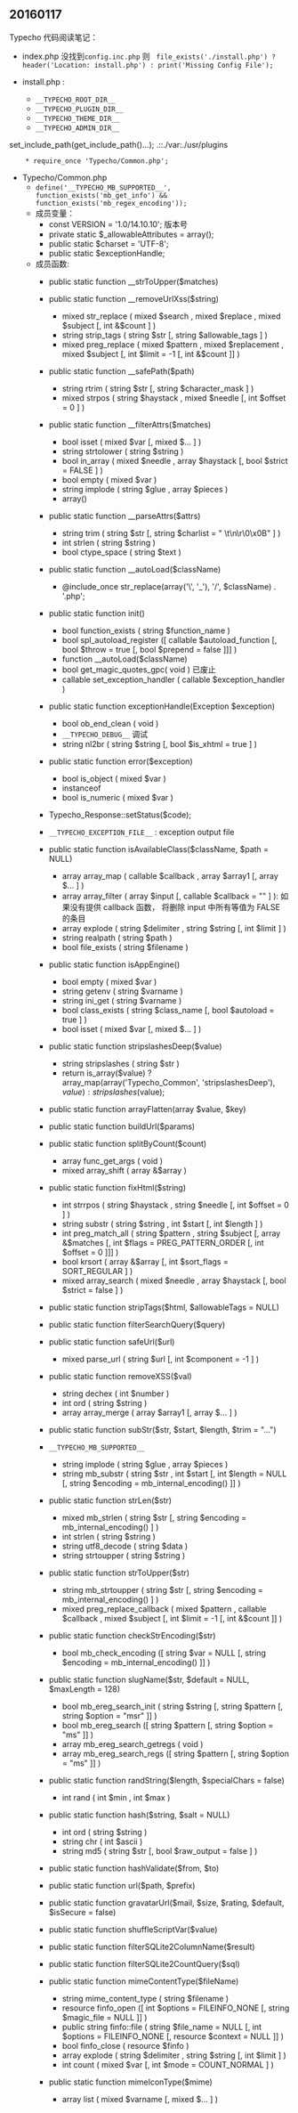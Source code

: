## 20160117
 Typecho 代码阅读笔记：
- index.php 没找到`config.inc.php` 则  ` file_exists('./install.php') ? header('Location: install.php') : print('Missing Config File');`

- install.php  :
	* `__TYPECHO_ROOT_DIR__`
	* `__TYPECHO_PLUGIN_DIR__`
	* `__TYPECHO_THEME_DIR__`
	* `__TYPECHO_ADMIN_DIR__`

set_include_path(get_include_path()...);
.::./var:./usr/plugins

		* require_once 'Typecho/Common.php';
- Typecho/Common.php
	* `define('__TYPECHO_MB_SUPPORTED__', function_exists('mb_get_info') && function_exists('mb_regex_encoding'));`
	*  成员变量：
		- const VERSION = '1.0/14.10.10'; 版本号
		-   private static $_allowableAttributes = array();
		- public static $charset = 'UTF-8';
		-  public static $exceptionHandle;
	* 成员函数:
		- public static function __strToUpper($matches)
		- public static function __removeUrlXss($string)
			* mixed str_replace ( mixed $search , mixed $replace , mixed $subject [, int &$count ] )
			* string strip_tags ( string $str [, string $allowable_tags ] )
			* mixed preg_replace ( mixed $pattern , mixed $replacement , mixed $subject [, int $limit = -1 [, int &$count ]] )
		- public static function __safePath($path)
			* string rtrim ( string $str [, string $character_mask ] )
			* mixed strpos ( string $haystack , mixed $needle [, int $offset = 0 ] )
		- public static function __filterAttrs($matches)
			* bool isset ( mixed $var [, mixed $... ] )
			* string strtolower ( string $string )
			* bool in_array ( mixed $needle , array $haystack [, bool $strict = FALSE ] )
			* bool empty ( mixed $var )
			* string implode ( string $glue , array $pieces )
			* array()
		- public static function __parseAttrs($attrs)
			* string trim ( string $str [, string $charlist = " \t\n\r\0\x0B" ] )
			* int strlen ( string $string )
			* bool ctype_space ( string $text )

		- public static function __autoLoad($className)
			*  @include_once str_replace(array('\\', '_'), '/', $className) . '.php';
		- public static function init()
			* bool function_exists ( string $function_name )
			* bool spl_autoload_register ([ callable $autoload_function [, bool $throw = true [, bool $prepend = false ]]] )
			* function __autoLoad($className)
			* bool get_magic_quotes_gpc( void ) 已废止
			* callable set_exception_handler ( callable $exception_handler )
		-  public static function exceptionHandle(Exception $exception)
			* bool ob_end_clean ( void )
			* `__TYPECHO_DEBUG__` 调试
			* string nl2br ( string $string [, bool $is_xhtml = true ] )
		- public static function error($exception)
			* bool is_object ( mixed $var )
			* instanceof
			* bool is_numeric ( mixed $var )

		- Typecho_Response::setStatus($code);
		- `__TYPECHO_EXCEPTION_FILE__` : exception output file
		-  public static function isAvailableClass($className, $path = NULL)
			* array array_map ( callable $callback , array $array1 [, array $... ] )
			* array array_filter ( array $input [, callable $callback = "" ] ): 如果没有提供 callback 函数， 将删除 input 中所有等值为 FALSE 的条目
			* array explode ( string $delimiter , string $string [, int $limit ] )
			* string realpath ( string $path )
			* bool file_exists ( string $filename )
		- public static function isAppEngine()
			* bool empty ( mixed $var )
			* string getenv ( string $varname )
			* string ini_get ( string $varname )
			* bool class_exists ( string $class_name [, bool $autoload = true ] )
			*  bool isset ( mixed $var [, mixed $... ] )
		- public static function stripslashesDeep($value)
			* string stripslashes ( string $str )
			* return is_array($value) ? array_map(array('Typecho_Common', 'stripslashesDeep'), $value) : stripslashes($value);
		- public static function arrayFlatten(array $value, $key)
		- public static function buildUrl($params)
		-  public static function splitByCount($count)
			* array func_get_args ( void )
			* mixed array_shift ( array &$array )
		- public static function fixHtml($string)
			* int strrpos ( string $haystack , string $needle [, int $offset = 0 ] )
			* string substr ( string $string , int $start [, int $length ] )
			* int preg_match_all ( string $pattern , string $subject [, array &$matches [, int $flags = PREG_PATTERN_ORDER [, int $offset = 0 ]]] )
			* bool krsort ( array &$array [, int $sort_flags = SORT_REGULAR ] )
			* mixed array_search ( mixed $needle , array $haystack [, bool $strict = false ] )
		- public static function stripTags($html, $allowableTags = NULL)
		- public static function filterSearchQuery($query)
		- public static function safeUrl($url)
			* mixed parse_url ( string $url [, int $component = -1 ] )
		- public static function removeXSS($val)
			* string dechex ( int $number )
			* int ord ( string $string )
			* array array_merge ( array $array1 [, array $... ] )
		- public static function subStr($str, $start, $length, $trim = "...")

		- `__TYPECHO_MB_SUPPORTED__`

			* string implode ( string $glue , array $pieces )
			* string mb_substr ( string $str , int $start [, int $length = NULL [, string $encoding = mb_internal_encoding() ]] )
		- public static function strLen($str)
			* mixed mb_strlen ( string $str [, string $encoding = mb_internal_encoding() ] )
			* int strlen ( string $string )
			* string utf8_decode ( string $data )
			* string strtoupper ( string $string )
		-  public static function strToUpper($str)
			* string mb_strtoupper ( string $str [, string $encoding = mb_internal_encoding() ] )
			* mixed preg_replace_callback ( mixed $pattern , callable $callback , mixed $subject [, int $limit = -1 [, int &$count ]] )
		- public static function checkStrEncoding($str)
			* bool mb_check_encoding ([ string $var = NULL [, string $encoding = mb_internal_encoding() ]] )
		- public static function slugName($str, $default = NULL, $maxLength = 128)
			* bool mb_ereg_search_init ( string $string [, string $pattern [, string $option = "msr" ]] )
			* bool mb_ereg_search ([ string $pattern [, string $option = "ms" ]] )
			* array mb_ereg_search_getregs ( void )
			* array mb_ereg_search_regs ([ string $pattern [, string $option = "ms" ]] )
		- public static function randString($length, $specialChars = false)
			* int rand ( int $min , int $max )
		- public static function hash($string, $salt = NULL)
			* int ord ( string $string )
			* string chr ( int $ascii )
			* string md5 ( string $str [, bool $raw_output = false ] )
		- public static function hashValidate($from, $to)
		- public static function url($path, $prefix)
		- public static function gravatarUrl($mail, $size, $rating, $default, $isSecure = false)
		- public static function shuffleScriptVar($value)
		- public static function filterSQLite2ColumnName($result)
		- public static function filterSQLite2CountQuery($sql)
		- public static function mimeContentType($fileName)
			* string mime_content_type ( string $filename )
			* resource finfo_open ([ int $options = FILEINFO_NONE [, string $magic_file = NULL ]] )
			* public string finfo::file ( string $file_name = NULL [, int $options = FILEINFO_NONE [, resource $context = NULL ]] )
			* bool finfo_close ( resource $finfo )
			* array explode ( string $delimiter , string $string [, int $limit ] )
			* int count ( mixed $var [, int $mode = COUNT_NORMAL ] )
		- public static function mimeIconType($mime)
			* array list ( mixed $varname [, mixed $... ] )
